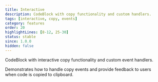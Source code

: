 ```yaml
---
title: Interactive
description: CodeBlock with copy functionality and custom handlers.
tags: [interactive, copy, events]
category: features
order: 20
highlightLines: [8-12, 25-30]
status: stable
since: 1.0.0
hidden: false
---
```


CodeBlock with interactive copy functionality and custom event handlers.

Demonstrates how to handle copy events and provide feedback to users when code is copied to clipboard.
